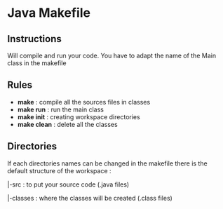 # Java Makefile

## Instructions

Will compile and run your code. You have to adapt the name of the Main class in the makefile

## Rules

- **make** : compile all the sources files in classes
- **make run** : run the main class
- **make init** : creating workspace directories
- **make clean** : delete all the classes

## Directories

If each directories names can be changed in the makefile there is the default structure of the workspace :

|-src : to put your source code (.java files)

|-classes : where the classes will be created (.class files)
